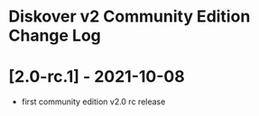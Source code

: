 # Diskover v2 Community Edition Change Log

# [2.0-rc.1] - 2021-10-08
- first community edition v2.0 rc release